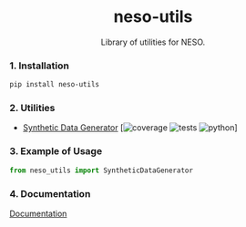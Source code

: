 <!-- <p align='center'>
    <img src='./.docs/cctv.png' width='20%' height='20%'>
</p> -->

<h1 align='center'>
    <strong> neso-utils </strong>
</h1>

<p align='center'>
    Library of utilities for NESO.
</p>

### **1. Installation**

```bash
pip install neso-utils
```

### **2. Utilities**

- [Synthetic Data Generator](./synthetic_data_generator/README.md) [![coverage](https://img.shields.io/badge/coverage-100%25-brightgreen) ![tests](https://img.shields.io/badge/tests-35%20passed%2C%200%20failed-brightgreen) ![python](https://img.shields.io/badge/python-3.10-blue?logo=python&logoColor=white)]

### **3. Example of Usage**

```python
from neso_utils import SyntheticDataGenerator
```

### **4. Documentation**

[Documentation](https://neso-utils.readthedocs.io/en/latest/)